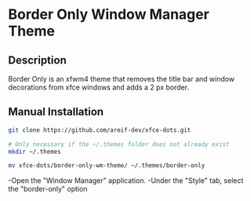 # Border Only Window Manager Theme

## Description

Border Only is an xfwm4 theme that removes the title bar and window decorations from xfce windows and adds a 2 px border.

## Manual Installation

```bash
git clone https://github.com/areif-dev/xfce-dots.git
```
```bash
# Only necessary if the ~/.themes folder does not already exist
mkdir ~/.themes
```
```bash
mv xfce-dots/border-only-wm-theme/ ~/.themes/border-only
```

-Open the "Window Manager" application.
-Under the "Style" tab, select the "border-only" option
